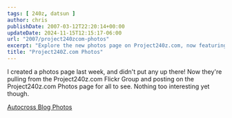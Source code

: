 ```yaml
---
tags: [ 240z, datsun ]
author: chris
publishDate: 2007-03-12T22:20:14+00:00
updateDate: 2024-11-15T12:15:17-06:00
url: "2007/project240zcom-photos"
excerpt: "Explore the new photos page on Project240z.com, now featuring images from our Flickr Group."
title: "Project240Z.com Photos"
---
```


I created a photos page last week, and didn't put any up there! Now they're pulling from the Project240z.com Flickr Group and posting on the Project240z.com Photos page for all to see. Nothing too interesting yet though.

[Autocross Blog Photos](/photos)
